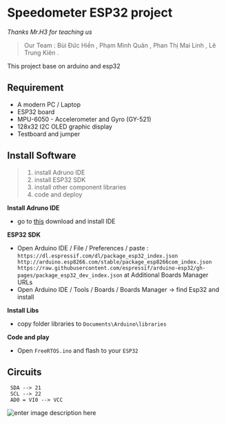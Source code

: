 # Speedometer ESP32 project
 *Thanks Mr.H3 for teaching us*

	

> Our Team : 
	 Bùi Đức Hiền ,
	Phạm Minh Quân ,
	Phan Thị Mai Linh , 
	Lê Trung Kiên .
> 
This project base on arduino and esp32 
## Requirement

 - A modern PC / Laptop
 - ESP32 board
 -  MPU-6050 - Accelerometer and Gyro (GY-521)
 - 128x32 I2C OLED graphic display
 - Testboard and jumper
## Install Software

> 1. install Adruno IDE 
> 2. install ESP32 SDK
> 3. install other component libraries
> 4. code and deploy

**Install Adruno IDE**
	

 - go to [this](https://www.microsoft.com/en-hk/p/arduino-ide/9nblggh4rsd8?ocid=badge&rtc=1&activetab=pivot:overviewtab) download and install IDE
 
**ESP32 SDK**
	
 - Open Arduino IDE / File / Preferences / 
		paste : 
`https://dl.espressif.com/dl/package_esp32_index.json
http://arduino.esp8266.com/stable/package_esp8266com_index.json
https://raw.githubusercontent.com/espressif/arduino-esp32/gh-pages/package_esp32_dev_index.json`
at Additional Boards Manager URLs
 -  Open Arduino IDE / Tools / Boards /  Boards Manager -> find Esp32 and install
 
**Install Libs**
 - copy folder libraries to `Documents\Arduino\libraries`
 
**Code and play**
 - Open `FreeRTOS.ino` and flash to your `ESP32`
 ## Circuits 

     SDA --> 21  
     SCL --> 22  
     AD0 = VI0 --> VCC

 
 ![enter image description here](https://lh3.googleusercontent.com/n9cDuh9T4VUcZJ570AFLdtYbsWdArTD-ohNyLh2I3eS8uXqOjhZfT9Ty7KZigFzF__zsG2TJf55QbrQWgAhm2cUrpXf61r_yjC2f4KZ5cATy3NuEMNAxlQzf0Knr0bM7RKL18oFWF-0x700xgEu0TAE80hp-CXNU9EO9wLDQVeZqSSDQsF_g_Zi_E-bKlxKEOSC1Q-DS8YPpJSKuPS8PETcAS6x-SLT5PKzytNg2K_Rl2v3VBrWi0UWk5TYMxPfWefDHAjI0vA1qQ6HAM7wRNTAy_AUe6kpVob2W_e5Pbr4x1JljJ2raBKwnJkLrDsklgcsHEclb0GvlHvpf_1AMD4l-aKcr_KJWT_qelyfuIZ8ap5CRuryA0PZIW71G4tm6sPQPdrS5DwSE5S15ZX6NOtXjAsh7LjAZOvL3AVinbOetzZwkGwNv7RRakclonYH0jO-GE30vU-7FaY08wh8JKkTQLXDsVze_D5yg5ZHAzc2tc8-ZgTRu2XrqxCauJ1ip46WKcNrtfD8cluiFv__j6XQvkkcsPPVRzQHgySsFC9doAqBcmNW9-4HntVeAsRi2yHEnXfcmsgkL0ur9g21U9uw65bAe51KdmdTeT7hvPJ5epxPVzRe9VAAAo8AKCzisPfxfCg53cF5oiZWjo7kjWFNIaF_a3FuO6kYm2KaviInrQo77omjUTR5aeWyr-zKqL6im6Oo2ujZzwjuxDxQpC0hG=w959-h753-no?authuser=0)


 

	

